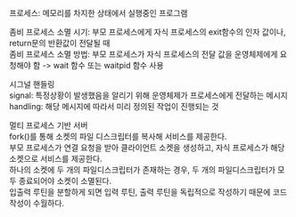 프로세스: 메모리를 차지한 상태에서 실행중인 프로그램

좀비 프로세스 소멸 시기: 부모 프로세스에게 자식 프로세스의 exit함수의 인자 값이나, return문의 반환값이 전달될 때   
좀비 프로세스 소멸 방법: 부모 프로세스가 자식 프로세스의 전달 값을 운영체제에게 요청해야 함 -> wait 함수 또는 waitpid 함수 사용

시그널 핸들링   
signal: 특정상황이 발생했음을 알리기 위해 운영체제가 프로세스에게 전달하는 메시지   
handling: 해당 메시지에 따라서 미리 정의된 작업이 진행되는 것

멀티 프로세스 기반 서버   
fork()를 통해 소켓의 파일 디스크립터를 복사해 서비스를 제공한다.   
부모 프로세스가 연결 요청을 받아 클라이언트 소켓을 생성하고, 자식 프로세스가 해당 소켓으로 서비스를 제공한다.   
하나의 소켓에 두 개의 파일디스크립터가 존재하는 경우, 두 개의 파일디스크립터가 모두 종료되어야 소켓이 소멸된다.   
입출력 루틴을 분할하게 되면 입력 루틴, 출력 루틴을 독립적으로 작성하기 때문에 코드 작성이 수월하다.